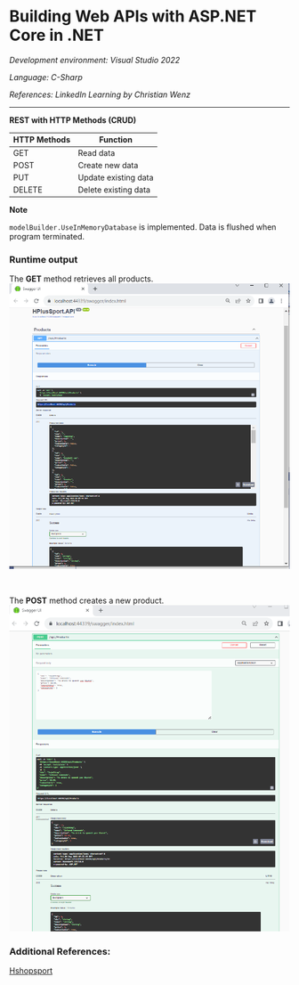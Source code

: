 # Building Web APIs with ASP.NET Core in .NET 

*Development environment: Visual Studio 2022*

*Language: C-Sharp*

*References: LinkedIn Learning by Christian Wenz* 


<hr />

**REST with HTTP Methods (CRUD)**

| HTTP Methods  | Function  |
|---|---|
| GET  | Read data  |
| POST  | Create new data  |
| PUT  | Update existing data  |
| DELETE  | Delete existing data |


**Note** 

`modelBuilder.UseInMemoryDatabase` is implemented.  Data is flushed when program terminated.


### Runtime output

<span class="caption">The **GET** method retrieves all products.</span>
![HttpGet, Route("api/products")](SwaggerOutput.PNG)

<br>

<span class="caption">The **POST** method creates a new product.</span>
![HttpPOST](SwaggerPUTActionResult.PNG)






### Additional References:

[Hshopsport](https://hplussport.com/shop/)


